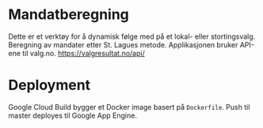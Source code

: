 # Mandatberegning
Dette er et verktøy for å dynamisk følge med på et lokal- eller stortingsvalg. Beregning av mandater etter St. Lagues metode. Applikasjonen bruker API-ene til valg.no. https://valgresultat.no/api/

# Deployment
Google Cloud Build bygger et Docker image basert på `Dockerfile`. 
Push til master deployes til Google App Engine.
